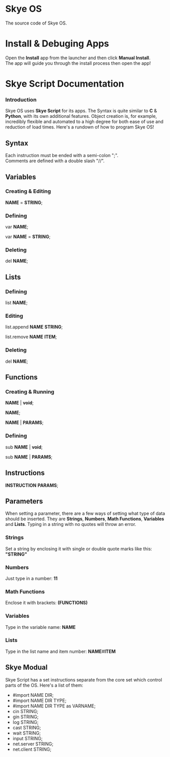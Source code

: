 # Skye OS
The source code of Skye OS.

<h1>Install & Debuging Apps</h1>
<p>Open the <b>Install</b> app from the launcher and then click <b>Manual Install</b>. <br>The app will guide you through the install process then open the app!</p>

<h1>Skye Script Documentation</h1>

<h3>Introduction</h3>
<p>Skye OS uses <b>Skye Script</b> for its apps. The Syntax is quite similar to <b>C</b> & <b>Python</b>, with its own additional features. Object creation is, for example, incredibly flexible and automated to a high degree for both ease of use and reduction of load times. Here's a rundown of how to program Skye OS!</p>

<h2>Syntax</h2>
<p>Each instruction must be ended with a semi-colon ";".<br>Comments are defined with a double slash "//".</p>

<h2>Variables</h2>
<h3>Creating & Editing</h3>
<p><b>NAME</b> = <b>STRING</b>;</p>
<h3>Defining</h3>
<p>var <b>NAME</b>;</p>
<p>var <b>NAME</b> = <b>STRING</b>;</p>
<h3>Deleting</h3>
<p>del <b>NAME</b>;</p>

<h2>Lists</h2>
<h3>Defining</h3>
<p>list <b>NAME</b>;</p>
<h3>Editing</h3>
<p>list.append <b>NAME</b> <b>STRING</b>;</p>
<p>list.remove <b>NAME</b> <b>ITEM</b>;</p>
<h3>Deleting</h3>
<p>del <b>NAME</b>;</p>

<h2>Functions</h2>
<h3>Creating & Running</h3>
<p><b>NAME</b> | <b>void</b>;</p>
<p><b>NAME</b>;</p>
<p><b>NAME</b> | <b>PARAMS</b>;</p>
<h3>Defining</h3>
<p>sub <b>NAME</b> | <b>void</b>;</p>
<p>sub <b>NAME</b> | <b>PARAMS</b>;</p>

<h2>Instructions</h2>
<p><b>INSTRUCTION</b> <b>PARAMS</b>;</p>

<h2>Parameters</h2>
<p>When setting a parameter, there are a few ways of setting what type of data should be inserted. They are <b>Strings</b>, <b>Numbers</b>, <b>Math Functions</b>, <b>Variables</b> and <b>Lists</b>. Typing in a string with no quotes will throw an error.</p>
<h3>Strings</h3>
<p>Set a string by enclosing it with single or double quote marks like this: <b>"STRING"</b></p>
<h3>Numbers</h3>
<p>Just type in a number: <b>11</b></p>
<h3>Math Functions</h3>
<p>Enclose it with brackets: <b>(FUNCTIONS)</b></p>
<h3>Variables</h3>
<p>Type in the variable name: <b>NAME</b></p>
<h3>Lists</h3>
<p>Type in the list name and item number: <b>NAME</b>#<b>ITEM</b></p>

<h2>Skye Modual</h2>
<p>Skye Script has a set instructions separate from the core set which control parts of the OS. Here's a list of them:</p>
<ul>
  <li>#import NAME DIR;</li>
  <li>#import NAME DIR TYPE;</li>
  <li>#import NAME DIR TYPE as VARNAME;</li>
  <li>cin STRING;</li>
  <li>gin STRING;</li>
  <li>log STRING;</li>
  <li>cast STRING;</li>
  <li>wait STRING;</li>
  <li>input STRING;</li>
  <li>net.server STRING;</li>
  <li>net.client STRING;</li>
</ul>
